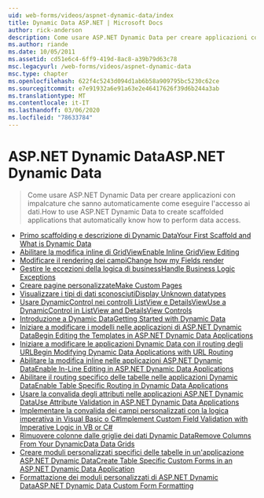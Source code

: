 ```yaml
---
uid: web-forms/videos/aspnet-dynamic-data/index
title: Dynamic Data ASP.NET | Microsoft Docs
author: rick-anderson
description: Come usare ASP.NET Dynamic Data per creare applicazioni con impalcature che sanno automaticamente come eseguire l'accesso ai dati.
ms.author: riande
ms.date: 10/05/2011
ms.assetid: cd51e6c4-6ff9-419d-8ac8-a39b79d63c78
msc.legacyurl: /web-forms/videos/aspnet-dynamic-data
msc.type: chapter
ms.openlocfilehash: 622f4c5243d094d1ab6b58a909795bc5230c62ce
ms.sourcegitcommit: e7e91932a6e91a63e2e46417626f39d6b244a3ab
ms.translationtype: MT
ms.contentlocale: it-IT
ms.lasthandoff: 03/06/2020
ms.locfileid: "78633784"
---
```

# <a name="aspnet-dynamic-data"></a><span data-ttu-id="3311b-103">ASP.NET Dynamic Data</span><span class="sxs-lookup"><span data-stu-id="3311b-103">ASP.NET Dynamic Data</span></span>

> <span data-ttu-id="3311b-104">Come usare ASP.NET Dynamic Data per creare applicazioni con impalcature che sanno automaticamente come eseguire l'accesso ai dati.</span><span class="sxs-lookup"><span data-stu-id="3311b-104">How to use ASP.NET Dynamic Data to create scaffolded applications that automatically know how to perform data access.</span></span>

- [<span data-ttu-id="3311b-105">Primo scaffolding e descrizione di Dynamic Data</span><span class="sxs-lookup"><span data-stu-id="3311b-105">Your First Scaffold and What is Dynamic Data</span></span>](your-first-scaffold-and-what-is-dynamic-data.md)
- [<span data-ttu-id="3311b-106">Abilitare la modifica inline di GridView</span><span class="sxs-lookup"><span data-stu-id="3311b-106">Enable Inline GridView Editing</span></span>](how-do-i-enable-inline-gridview-editing.md)
- [<span data-ttu-id="3311b-107">Modificare il rendering dei campi</span><span class="sxs-lookup"><span data-stu-id="3311b-107">Change how my Fields render</span></span>](how-do-i-change-how-my-fields-render.md)
- [<span data-ttu-id="3311b-108">Gestire le eccezioni della logica di business</span><span class="sxs-lookup"><span data-stu-id="3311b-108">Handle Business Logic Exceptions</span></span>](how-do-i-handle-business-logic-exceptions.md)
- [<span data-ttu-id="3311b-109">Creare pagine personalizzate</span><span class="sxs-lookup"><span data-stu-id="3311b-109">Make Custom Pages</span></span>](how-do-i-make-custom-pages.md)
- [<span data-ttu-id="3311b-110">Visualizzare i tipi di dati sconosciuti</span><span class="sxs-lookup"><span data-stu-id="3311b-110">Display Unknown datatypes</span></span>](how-do-i-display-unknown-datatypes.md)
- [<span data-ttu-id="3311b-111">Usare DynamicControl nei controlli ListView e DetailsView</span><span class="sxs-lookup"><span data-stu-id="3311b-111">Use a DynamicControl in ListView and DetailsView Controls</span></span>](how-do-i-use-a-dynamiccontrol-in-listview-and-detailsview-controls.md)
- [<span data-ttu-id="3311b-112">Introduzione a Dynamic Data</span><span class="sxs-lookup"><span data-stu-id="3311b-112">Getting Started with Dynamic Data</span></span>](getting-started-with-dynamic-data.md)
- [<span data-ttu-id="3311b-113">Iniziare a modificare i modelli nelle applicazioni di ASP.NET Dynamic Data</span><span class="sxs-lookup"><span data-stu-id="3311b-113">Begin Editing the Templates in ASP.NET Dynamic Data Applications</span></span>](begin-editing-the-templates-in-aspnet-dynamic-data-applications.md)
- [<span data-ttu-id="3311b-114">Iniziare a modificare le applicazioni Dynamic Data con il routing degli URL</span><span class="sxs-lookup"><span data-stu-id="3311b-114">Begin Modifying Dynamic Data Applications with URL Routing</span></span>](begin-modifying-dynamic-data-applications-with-url-routing.md)
- [<span data-ttu-id="3311b-115">Abilitare la modifica inline nelle applicazioni ASP.NET Dynamic Data</span><span class="sxs-lookup"><span data-stu-id="3311b-115">Enable In-Line Editing in ASP.NET Dynamic Data Applications</span></span>](enable-in-line-editing-in-aspnet-dynamic-data-applications.md)
- [<span data-ttu-id="3311b-116">Abilitare il routing specifico delle tabelle nelle applicazioni Dynamic Data</span><span class="sxs-lookup"><span data-stu-id="3311b-116">Enable Table Specific Routing in Dynamic Data Applications</span></span>](how-to-enable-table-specific-routing-in-dynamic-data-applications.md)
- [<span data-ttu-id="3311b-117">Usare la convalida degli attributi nelle applicazioni ASP.NET Dynamic Data</span><span class="sxs-lookup"><span data-stu-id="3311b-117">Use Attribute Validation in ASP.NET Dynamic Data Applications</span></span>](how-to-use-attribute-validation-in-aspnet-dynamic-data-applications.md)
- [<span data-ttu-id="3311b-118">Implementare la convalida dei campi personalizzati con la logica imperativa in Visual Basic o C#</span><span class="sxs-lookup"><span data-stu-id="3311b-118">Implement Custom Field Validation with Imperative Logic in VB or C#</span></span>](how-to-implement-custom-field-validation-with-imperative-logic-in-vb-or-c.md)
- [<span data-ttu-id="3311b-119">Rimuovere colonne dalle griglie dei dati Dynamic Data</span><span class="sxs-lookup"><span data-stu-id="3311b-119">Remove Columns From Your DynamicData Data Grids</span></span>](how-to-remove-columns-from-your-dynamicdata-data-grids.md)
- [<span data-ttu-id="3311b-120">Creare moduli personalizzati specifici delle tabelle in un'applicazione ASP.NET Dynamic Data</span><span class="sxs-lookup"><span data-stu-id="3311b-120">Create Table Specific Custom Forms in an ASP.NET Dynamic Data Application</span></span>](how-to-create-table-specific-custom-forms-in-an-aspnet-dynamic-data-application.md)
- [<span data-ttu-id="3311b-121">Formattazione dei moduli personalizzati di ASP.NET Dynamic Data</span><span class="sxs-lookup"><span data-stu-id="3311b-121">ASP.NET Dynamic Data Custom Form Formatting</span></span>](aspnet-dynamic-data-custom-form-formatting.md)
